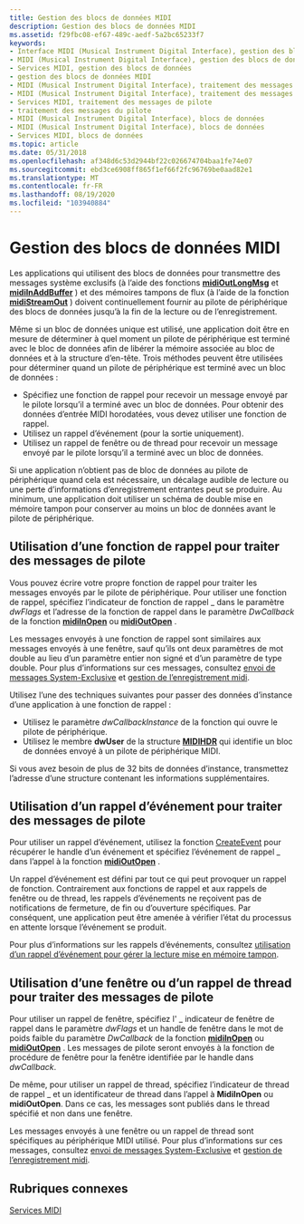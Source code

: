 ```yaml
---
title: Gestion des blocs de données MIDI
description: Gestion des blocs de données MIDI
ms.assetid: f29fbc08-ef67-489c-aedf-5a2bc65233f7
keywords:
- Interface MIDI (Musical Instrument Digital Interface), gestion des blocs de données
- MIDI (Musical Instrument Digital Interface), gestion des blocs de données
- Services MIDI, gestion des blocs de données
- gestion des blocs de données MIDI
- MIDI (Musical Instrument Digital Interface), traitement des messages de pilote
- MIDI (Musical Instrument Digital Interface), traitement des messages de pilote
- Services MIDI, traitement des messages de pilote
- traitement des messages du pilote
- MIDI (Musical Instrument Digital Interface), blocs de données
- MIDI (Musical Instrument Digital Interface), blocs de données
- Services MIDI, blocs de données
ms.topic: article
ms.date: 05/31/2018
ms.openlocfilehash: af348d6c53d2944bf22c026674704baa1fe74e07
ms.sourcegitcommit: ebd3ce6908ff865f1ef66f2fc96769be0aad82e1
ms.translationtype: MT
ms.contentlocale: fr-FR
ms.lasthandoff: 08/19/2020
ms.locfileid: "103940884"
---
```

# <a name="managing-midi-data-blocks"></a>Gestion des blocs de données MIDI

Les applications qui utilisent des blocs de données pour transmettre des messages système exclusifs (à l’aide des fonctions [**midiOutLongMsg**](/windows/win32/api/mmeapi/nf-mmeapi-midioutlongmsg) et [**midiInAddBuffer**](/windows/win32/api/mmeapi/nf-mmeapi-midiinaddbuffer) ) et des mémoires tampons de flux (à l’aide de la fonction [**midiStreamOut**](/windows/win32/api/mmeapi/nf-mmeapi-midistreamout) ) doivent continuellement fournir au pilote de périphérique des blocs de données jusqu’à la fin de la lecture ou de l’enregistrement.

Même si un bloc de données unique est utilisé, une application doit être en mesure de déterminer à quel moment un pilote de périphérique est terminé avec le bloc de données afin de libérer la mémoire associée au bloc de données et à la structure d’en-tête. Trois méthodes peuvent être utilisées pour déterminer quand un pilote de périphérique est terminé avec un bloc de données :

-   Spécifiez une fonction de rappel pour recevoir un message envoyé par le pilote lorsqu’il a terminé avec un bloc de données. Pour obtenir des données d’entrée MIDI horodatées, vous devez utiliser une fonction de rappel.
-   Utilisez un rappel d’événement (pour la sortie uniquement).
-   Utilisez un rappel de fenêtre ou de thread pour recevoir un message envoyé par le pilote lorsqu’il a terminé avec un bloc de données.

Si une application n’obtient pas de bloc de données au pilote de périphérique quand cela est nécessaire, un décalage audible de lecture ou une perte d’informations d’enregistrement entrantes peut se produire. Au minimum, une application doit utiliser un schéma de double mise en mémoire tampon pour conserver au moins un bloc de données avant le pilote de périphérique.

## <a name="using-a-callback-function-to-process-driver-messages"></a>Utilisation d’une fonction de rappel pour traiter des messages de pilote

Vous pouvez écrire votre propre fonction de rappel pour traiter les messages envoyés par le pilote de périphérique. Pour utiliser une fonction de rappel, spécifiez l’indicateur de fonction de rappel \_ dans le paramètre *dwFlags* et l’adresse de la fonction de rappel dans le paramètre *DwCallback* de la fonction [**midiInOpen**](/windows/win32/api/mmeapi/nf-mmeapi-midiinopen) ou [**midiOutOpen**](/windows/win32/api/mmeapi/nf-mmeapi-midioutopen) .

Les messages envoyés à une fonction de rappel sont similaires aux messages envoyés à une fenêtre, sauf qu’ils ont deux paramètres de mot double au lieu d’un paramètre entier non signé et d’un paramètre de type double. Pour plus d’informations sur ces messages, consultez [envoi de messages System-Exclusive](sending-system-exclusive-messages.md) et [gestion de l’enregistrement midi](managing-midi-recording.md).

Utilisez l’une des techniques suivantes pour passer des données d’instance d’une application à une fonction de rappel :

-   Utilisez le paramètre *dwCallbackInstance* de la fonction qui ouvre le pilote de périphérique.
-   Utilisez le membre **dwUser** de la structure [**MIDIHDR**](/windows/win32/api/mmeapi/ns-mmeapi-midihdr) qui identifie un bloc de données envoyé à un pilote de périphérique MIDI.

Si vous avez besoin de plus de 32 bits de données d’instance, transmettez l’adresse d’une structure contenant les informations supplémentaires.

## <a name="using-an-event-callback-to-process-driver-messages"></a>Utilisation d’un rappel d’événement pour traiter des messages de pilote

Pour utiliser un rappel d’événement, utilisez la fonction [CreateEvent](/windows/win32/api/synchapi/nf-synchapi-createeventa) pour récupérer le handle d’un événement et spécifiez l’événement de rappel \_ dans l’appel à la fonction [**midiOutOpen**](/windows/win32/api/mmeapi/nf-mmeapi-midioutopen) .

Un rappel d’événement est défini par tout ce qui peut provoquer un rappel de fonction. Contrairement aux fonctions de rappel et aux rappels de fenêtre ou de thread, les rappels d’événements ne reçoivent pas de notifications de fermeture, de fin ou d’ouverture spécifiques. Par conséquent, une application peut être amenée à vérifier l’état du processus en attente lorsque l’événement se produit.

Pour plus d’informations sur les rappels d’événements, consultez [utilisation d’un rappel d’événement pour gérer la lecture mise en mémoire tampon](using-an-callback-to-manage-buffered-playback.md).

## <a name="using-a-window-or-thread-callback-to-process-driver-messages"></a>Utilisation d’une fenêtre ou d’un rappel de thread pour traiter des messages de pilote

Pour utiliser un rappel de fenêtre, spécifiez l' \_ indicateur de fenêtre de rappel dans le paramètre *dwFlags* et un handle de fenêtre dans le mot de poids faible du paramètre *DwCallback* de la fonction [**midiInOpen**](/windows/win32/api/mmeapi/nf-mmeapi-midiinopen) ou [**midiOutOpen**](/windows/win32/api/mmeapi/nf-mmeapi-midioutopen) . Les messages de pilote seront envoyés à la fonction de procédure de fenêtre pour la fenêtre identifiée par le handle dans *dwCallback*.

De même, pour utiliser un rappel de thread, spécifiez l’indicateur de thread de rappel \_ et un identificateur de thread dans l’appel à **MidiInOpen** ou **midiOutOpen**. Dans ce cas, les messages sont publiés dans le thread spécifié et non dans une fenêtre.

Les messages envoyés à une fenêtre ou un rappel de thread sont spécifiques au périphérique MIDI utilisé. Pour plus d’informations sur ces messages, consultez [envoi de messages System-Exclusive](sending-system-exclusive-messages.md) et [gestion de l’enregistrement midi](managing-midi-recording.md).

## <a name="related-topics"></a>Rubriques connexes

<dl> <dt>

[Services MIDI](midi-services.md)
</dt> </dl>

 

 